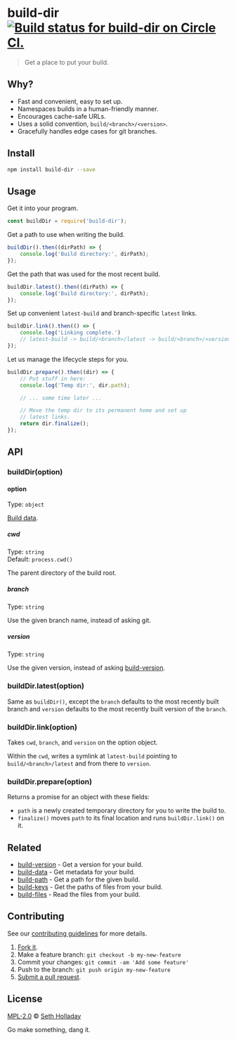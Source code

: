 # build-dir [![Build status for build-dir on Circle CI.](https://img.shields.io/circleci/project/sholladay/build-dir/master.svg "Circle Build Status")](https://circleci.com/gh/sholladay/build-dir "Build Dir Builds")

> Get a place to put your build.

## Why?

 - Fast and convenient, easy to set up.
 - Namespaces builds in a human-friendly manner.
 - Encourages cache-safe URLs.
 - Uses a solid convention, `build/<branch>/<version>`.
 - Gracefully handles edge cases for git branches.

## Install

```sh
npm install build-dir --save
```

## Usage

Get it into your program.

```js
const buildDir = require('build-dir');
```

Get a path to use when writing the build.

```js
buildDir().then((dirPath) => {
    console.log('Build directory:', dirPath);
});
```

Get the path that was used for the most recent build.

```js
buildDir.latest().then((dirPath) => {
    console.log('Build directory:', dirPath);
});
```

Set up convenient `latest-build` and branch-specific `latest` links.

```js
buildDir.link().then(() => {
    console.log('Linking complete.')
    // latest-build -> build/<branch>/latest -> build/<branch>/<version>
});
```

Let us manage the lifecycle steps for you.

```js
buildDir.prepare().then((dir) => {
    // Put stuff in here:
    console.log('Temp dir:', dir.path);

    // ... some time later ...

    // Move the temp dir to its permanent home and set up
    // latest links.
    return dir.finalize();
});
```

## API

### buildDir(option)

#### option

Type: `object`

[Build data](https://github.com/sholladay/build-data).

##### cwd

Type: `string`<br>
Default: `process.cwd()`

The parent directory of the build root.

##### branch

Type: `string`

Use the given branch name, instead of asking git.

##### version

Type: `string`

Use the given version, instead of asking [build-version](https://github.com/sholladay/build-version).

### buildDir.latest(option)

Same as `buildDir()`, except the `branch` defaults to the most recently built branch and `version` defaults to the most recently built version of the `branch`.

### buildDir.link(option)

Takes `cwd`, `branch`, and `version` on the option object.

Within the `cwd`, writes a symlink at `latest-build` pointing to `build/<branch>/latest` and from there to `version`.

### buildDir.prepare(option)

Returns a promise for an object with these fields:

 - `path` is a newly created temporary directory for you to write the build to.
 - `finalize()` moves `path` to its final location and runs `buildDir.link()` on it.

## Related

- [build-version](https://github.com/sholladay/build-version) - Get a version for your build.
- [build-data](https://github.com/sholladay/build-data) - Get metadata for your build.
- [build-path](https://github.com/sholladay/build-dir) - Get a path for the given build.
- [build-keys](https://github.com/sholladay/build-keys) - Get the paths of files from your build.
- [build-files](https://github.com/sholladay/build-files) - Read the files from your build.

## Contributing

See our [contributing guidelines](https://github.com/sholladay/build-dir/blob/master/CONTRIBUTING.md "The guidelines for participating in this project.") for more details.

1. [Fork it](https://github.com/sholladay/build-dir/fork).
2. Make a feature branch: `git checkout -b my-new-feature`
3. Commit your changes: `git commit -am 'Add some feature'`
4. Push to the branch: `git push origin my-new-feature`
5. [Submit a pull request](https://github.com/sholladay/build-dir/compare "Submit code to this project for review.").

## License

[MPL-2.0](https://github.com/sholladay/build-dir/blob/master/LICENSE "The license for build-dir.") © [Seth Holladay](http://seth-holladay.com "Author of build-dir.")

Go make something, dang it.
